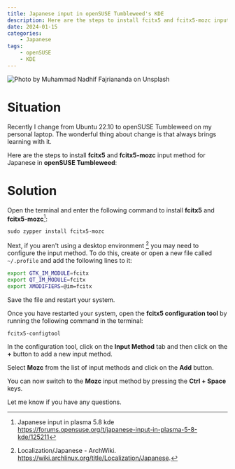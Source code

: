 ```yaml
---
title: Japanese input in openSUSE Tumbleweed's KDE
description: Here are the steps to install fcitx5 and fcitx5-mozc input method for Japanese in Opensuse's KDE
date: 2024-01-15
categories:
    - Japanese
tags:
    - openSUSE
    - KDE
---
```


<!-- ![Fast food on a red background](./muhammad-nadhif-fajriananda-QUVE0KDGfBE-unsplash.jpg) -->
![Photo by Muhammad Nadhif Fajriananda on Unsplash](florian-klauer-nptLmg6jqDo-unsplash.jpg)  


# Situation

Recently I change from Ubuntu 22.10 to openSUSE Tumbleweed on my personal laptop. The wonderful thing about change is that always brings learning with it.

Here are the steps to install **fcitx5** and **fcitx5-mozc** input method for Japanese in **openSUSE Tumbleweed**:

# Solution

Open the terminal and enter the following command to install **fcitx5** and **fcitx5-mozc**[^1]:

   ```shell
   sudo zypper install fcitx5-mozc
   ```

 Next, if you aren't using a desktop environment [^2] you may need to configure the input method. To do this, create or open a new file called `~/.profile` and add the following lines to it:

   ```bash
   export GTK_IM_MODULE=fcitx
   export QT_IM_MODULE=fcitx
   export XMODIFIERS=@im=fcitx
   ```

 Save the file and restart your system.

 Once you have restarted your system, open the **fcitx5 configuration tool** by running the following command in the terminal:

   ```bash
   fcitx5-configtool
   ```

In the configuration tool, click on the **Input Method** tab and then click on the **+** button to add a new input method.

Select **Mozc** from the list of input methods and click on the **Add** button.

You can now switch to the **Mozc** input method by pressing the **Ctrl + Space** keys.

Let me know if you have any questions.

[^1]: Japanese input in plasma 5.8 kde <https://forums.opensuse.org/t/japanese-input-in-plasma-5-8-kde/125211>
[^2]: Localization/Japanese - ArchWiki. <https://wiki.archlinux.org/title/Localization/Japanese>.




